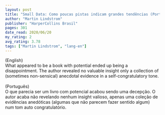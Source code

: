 ```yaml
---
layout: post
title: "Small Data: Como poucas pistas indicam grandes tendências (Portuguese Edition)"
author: "Martin Lindstrom"
publisher: "HarperCollins Brasil"
pages: 301
date_read: 2020/06/20
my_rating: 2
avg_rating: 3.78
tags: ["Martin Lindstrom", "lang-en"]
---
```


(English)<br/>What appeared to be a book with potential ended up being a disappointment. The author revealed no valuable insight only a collection of (sometimes non-sensical) anecdotal evidence in a self-congratulatory tone.<br/><br/>(Português) <br/>O que parecia ser um livro com potencial acabou sendo uma decepção. O autor acaba não revelando nenhum insight valioso, apenas uma coleção de evidências anedóticas (algumas que não parecem fazer sentido algum) num tom auto congratulatório. 

